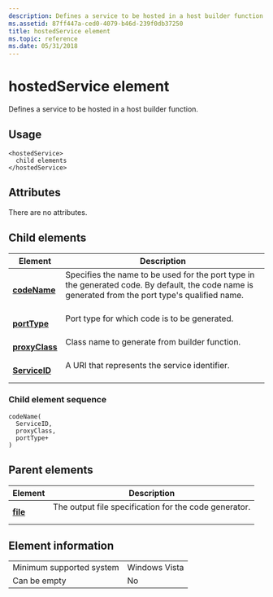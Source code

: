 ```yaml
---
description: Defines a service to be hosted in a host builder function.
ms.assetid: 87ff447a-ced0-4079-b46d-239f0db37250
title: hostedService element
ms.topic: reference
ms.date: 05/31/2018
---
```


# hostedService element

Defines a service to be hosted in a host builder function.

## Usage

``` syntax
<hostedService>
  child elements
</hostedService>
```

## Attributes

There are no attributes.

## Child elements



| Element                                     | Description                                                                                                                                                               |
|---------------------------------------------|---------------------------------------------------------------------------------------------------------------------------------------------------------------------------|
| [**codeName**](codename.md)<br/>     | Specifies the name to be used for the port type in the generated code. By default, the code name is generated from the port type's qualified name.<br/> <br/> |
| [**portType**](porttype.md)<br/>     | Port type for which code is to be generated.<br/> <br/>                                                                                                       |
| [**proxyClass**](proxyclass.md)<br/> | Class name to generate from builder function.<br/> <br/>                                                                                                      |
| [**ServiceID**](serviceid.md)<br/>   | A URI that represents the service identifier.<br/> <br/>                                                                                                      |



### Child element sequence

``` syntax
codeName(
  ServiceID, 
  proxyClass, 
  portType+
)
```

## Parent elements



| Element                         | Description                                                                  |
|---------------------------------|------------------------------------------------------------------------------|
| [**file**](file.md)<br/> | The output file specification for the code generator.<br/> <br/> |



## Element information



|                                     |               |
|-------------------------------------|---------------|
| Minimum supported system<br/> | Windows Vista |
| Can be empty                        | No            |



 

 




